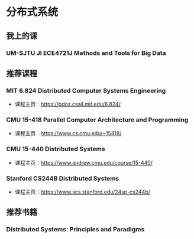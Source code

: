 # 分布式系统

## 我上的课

###  UM-SJTU JI ECE4721J Methods and Tools for Big Data

## 推荐课程

### MIT 6.824 Distributed Computer Systems Engineering

- 课程主页：<https://pdos.csail.mit.edu/6.824/>

### CMU 15-418 Parallel Computer Architecture and Programming

- 课程主页：<https://www.cs.cmu.edu/~15418/>

### CMU 15-440 Distributed Systems

- 课程主页：<https://www.andrew.cmu.edu/course/15-440/>

### Stanford CS244B Distributed Systems

- 课程主页：<https://www.scs.stanford.edu/24sp-cs244b/>

## 推荐书籍

### Distributed Systems: Principles and Paradigms
